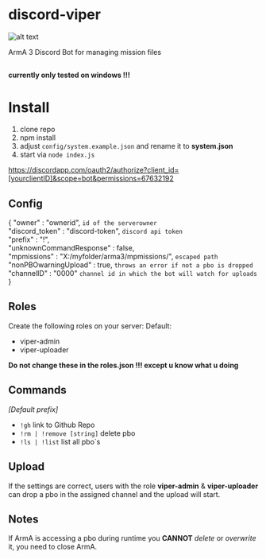 

# discord-viper

![alt text](https://i.imgur.com/d22Y3sI.png"Logo")

ArmA 3 Discord Bot for managing mission files

##
**currently only tested on windows !!!**
##
# Install

 1. clone repo    
 2. npm install    
 3. adjust `config/system.example.json` and rename it to **system.json**
 4. start via `node index.js`

https://discordapp.com/oauth2/authorize?client_id=[yourclientID]&scope=bot&permissions=67632192

## Config

{
  "owner" : "ownerid", `id of the serverowner`   
  "discord_token" : "discord-token", `discord api token`   
  "prefix" : "!",   
  "unknownCommandResponse" : false,   
  "mpmissions" : "X:\/myfolder\/arma3\/mpmissions\/", `escaped path`   
  "nonPBOwarningUpload" : true, `throws an error if not a pbo is dropped`   
  "channelID" : "0000" `channel id in which the bot will watch for uploads`   
}


## Roles
Create the following roles on your server:
Default:
 - viper-admin
 - viper-uploader

**Do not change these in the roles.json !!! except u know what u doing**

## Commands
*[Default prefix]*

 - `!gh` link to Github Repo
 - `!rm | !remove [string]` delete pbo
 - `!ls | !list` list all pbo`s

## Upload
If the settings are correct, users with the role **viper-admin** & **viper-uploader** can drop a pbo in the assigned channel and the upload will start.

## Notes
If ArmA is accessing a pbo during runtime you **CANNOT** *delete* or *overwrite* it, you need to close ArmA.
